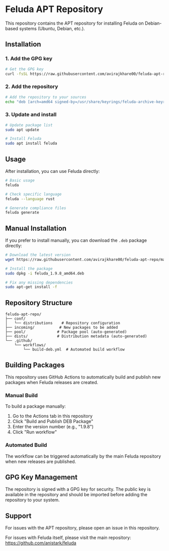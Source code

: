 # Feluda APT Repository

This repository contains the APT repository for installing Feluda on Debian-based systems (Ubuntu, Debian, etc.).

## Installation

### 1. Add the GPG key

```bash
# Get the GPG key
curl -fsSL https://raw.githubusercontent.com/avirajkhare00/feluda-apt-repo/master/Release.gpg | sudo gpg --dearmor -o /usr/share/keyrings/feluda-archive-keyring.gpg
```

### 2. Add the repository

```bash
# Add the repository to your sources
echo "deb [arch=amd64 signed-by=/usr/share/keyrings/feluda-archive-keyring.gpg] https://raw.githubusercontent.com/avirajkhare00/feluda-apt-repo/master bionic main" | sudo tee /etc/apt/sources.list.d/feluda.list
```

### 3. Update and install

```bash
# Update package list
sudo apt update

# Install Feluda
sudo apt install feluda
```

## Usage

After installation, you can use Feluda directly:

```bash
# Basic usage
feluda

# Check specific language
feluda --language rust

# Generate compliance files
feluda generate
```

## Manual Installation

If you prefer to install manually, you can download the `.deb` package directly:

```bash
# Download the latest version
wget https://raw.githubusercontent.com/avirajkhare00/feluda-apt-repo/master/pool/main/f/feluda/feluda_1.9.8_amd64.deb

# Install the package
sudo dpkg -i feluda_1.9.8_amd64.deb

# Fix any missing dependencies
sudo apt-get install -f
```

## Repository Structure

```
feluda-apt-repo/
├── conf/
│   └── distributions    # Repository configuration
├── incoming/           # New packages to be added
├── pool/              # Package pool (auto-generated)
├── dists/             # Distribution metadata (auto-generated)
└── .github/
    └── workflows/
        └── build-deb.yml  # Automated build workflow
```

## Building Packages

This repository uses GitHub Actions to automatically build and publish new packages when Feluda releases are created.

### Manual Build

To build a package manually:

1. Go to the Actions tab in this repository
2. Click "Build and Publish DEB Package"
3. Enter the version number (e.g., "1.9.8")
4. Click "Run workflow"

### Automated Build

The workflow can be triggered automatically by the main Feluda repository when new releases are published.

## GPG Key Management

The repository is signed with a GPG key for security. The public key is available in the repository and should be imported before adding the repository to your system.

## Support

For issues with the APT repository, please open an issue in this repository.

For issues with Feluda itself, please visit the main repository: https://github.com/anistark/feluda

